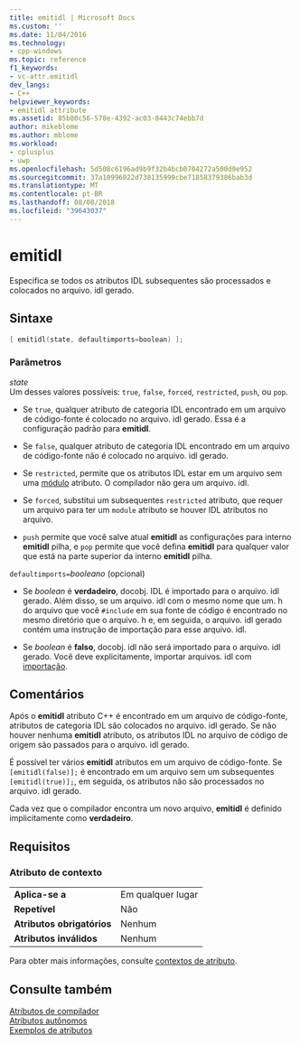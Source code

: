 ```yaml
---
title: emitidl | Microsoft Docs
ms.custom: ''
ms.date: 11/04/2016
ms.technology:
- cpp-windows
ms.topic: reference
f1_keywords:
- vc-attr.emitidl
dev_langs:
- C++
helpviewer_keywords:
- emitidl attribute
ms.assetid: 85b80c56-578e-4392-ac03-8443c74ebb7d
author: mikeblome
ms.author: mblome
ms.workload:
- cplusplus
- uwp
ms.openlocfilehash: 5d508c6196ad9b9f32b4bcb0704272a500d0e952
ms.sourcegitcommit: 37a10996022d738135999cbe71858379386bab3d
ms.translationtype: MT
ms.contentlocale: pt-BR
ms.lasthandoff: 08/08/2018
ms.locfileid: "39643037"
---
```

# <a name="emitidl"></a>emitidl
Especifica se todos os atributos IDL subsequentes são processados e colocados no arquivo. idl gerado.  
  
## <a name="syntax"></a>Sintaxe  
  
```cpp
[ emitidl(state, defaultimports=boolean) ];
```  
  
### <a name="parameters"></a>Parâmetros  
*state*  
Um desses valores possíveis: `true`, `false`, `forced`, `restricted`, `push`, ou `pop`.  
  
-   Se `true`, qualquer atributo de categoria IDL encontrado em um arquivo de código-fonte é colocado no arquivo. idl gerado. Essa é a configuração padrão para **emitidl**.  
  
-   Se `false`, qualquer atributo de categoria IDL encontrado em um arquivo de código-fonte não é colocado no arquivo. idl gerado.  
  
-   Se `restricted`, permite que os atributos IDL estar em um arquivo sem uma [módulo](../windows/module-cpp.md) atributo. O compilador não gera um arquivo. idl.  
  
-   Se `forced`, substitui um subsequentes `restricted` atributo, que requer um arquivo para ter um `module` atributo se houver IDL atributos no arquivo.  
  
-   `push` permite que você salve atual **emitidl** as configurações para interno **emitidl** pilha, e `pop` permite que você defina **emitidl** para qualquer valor que está na parte superior da interno **emitidl** pilha.  
  
`defaultimports=`*booleano* \(opcional)  
-   Se *boolean* é **verdadeiro**, docobj. IDL é importado para o arquivo. idl gerado. Além disso, se um arquivo. idl com o mesmo nome que um. h do arquivo que você `#include` em sua fonte de código é encontrado no mesmo diretório que o arquivo. h e, em seguida, o arquivo. idl gerado contém uma instrução de importação para esse arquivo. idl.  
  
-   Se *boolean* é **falso**, docobj. idl não será importado para o arquivo. idl gerado. Você deve explicitamente, importar arquivos. idl com [importação](../windows/import.md).  
  
## <a name="remarks"></a>Comentários  
Após o **emitidl** atributo C++ é encontrado em um arquivo de código-fonte, atributos de categoria IDL são colocados no arquivo. idl gerado. Se não houver nenhuma **emitidl** atributo, os atributos IDL no arquivo de código de origem são passados para o arquivo. idl gerado.  
  
É possível ter vários **emitidl** atributos em um arquivo de código-fonte. Se `[emitidl(false)];` é encontrado em um arquivo sem um subsequentes `[emitidl(true)];`, em seguida, os atributos não são processados no arquivo. idl gerado.  
  
Cada vez que o compilador encontra um novo arquivo, **emitidl** é definido implicitamente como **verdadeiro**.  
  
## <a name="requirements"></a>Requisitos  
  
### <a name="attribute-context"></a>Atributo de contexto  
  
|||  
|-|-|  
|**Aplica-se a**|Em qualquer lugar|  
|**Repetível**|Não|  
|**Atributos obrigatórios**|Nenhum|  
|**Atributos inválidos**|Nenhum|  
  
Para obter mais informações, consulte [contextos de atributo](../windows/attribute-contexts.md).  
  
## <a name="see-also"></a>Consulte também  
[Atributos de compilador](../windows/compiler-attributes.md)   
[Atributos autônomos](../windows/stand-alone-attributes.md)   
[Exemplos de atributos](http://msdn.microsoft.com/en-us/558ebdb2-082f-44dc-b442-d8d33bf7bdb8)